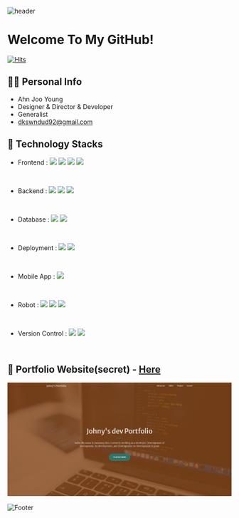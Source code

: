 ![header](https://capsule-render.vercel.app/api?type=shark&color=auto&height=50&section=header&text=✨&fontSize=20)

# Welcome To My GitHub!

[![Hits](https://hits.seeyoufarm.com/api/count/incr/badge.svg?url=https%3A%2F%2Fgithub.com%2Fdkswndud1992%2F&count_bg=%233BFF8C&title_bg=%23FF9C45&icon=github.svg&icon_color=%23000000&title=hits&edge_flat=false)](https://github.com/dkswndud1992)

## 🙋‍♂️ Personal Info
- Ahn Joo Young
- Designer & Director & Developer
- Generalist
- dkswndud92@gmail.com

## 🔨 Technology Stacks
- Frontend :
<span><img src="https://img.shields.io/badge/HTML-f34f26?style=flat&logo=html5&logoColor=white"/></span>
<span><img src="https://img.shields.io/badge/CSS-A572b6?style=flat&logo=css3&logoColor=white"/></span>
<span><img src="https://img.shields.io/badge/JavaScript-dbab09?style=flat&logo=javascript&logoColor=white"/></span>
<span><img src="https://img.shields.io/badge/VueJS-01DFA5?style=flat&logo=vuedotjs&logoColor=white"/></span>
<br/>

- Backend :
<span><img src="https://img.shields.io/badge/Spring-0776pB?style=flat&logo=spring&logoColor=white"/></span>
<span><img src="https://img.shields.io/badge/Kotlin-FFCA28?style=flat&logo=kotlin&logoColor=white"/></span>
<span><img src="https://img.shields.io/badge/NodeJS-dbab09?style=flat&logo=nodedotjs&logoColor=white"/></span>
<br/>

- Database :
<span><img src="https://img.shields.io/badge/PostgreSQL-336791?style=flat&logo=postgresql&logoColor=white"/></span>
<span><img src="https://img.shields.io/badge/MariaDB-0B3B39?style=flat&logo=mariadb&logoColor=white"/></span>
<br/>

- Deployment :
<span><img src="https://img.shields.io/badge/Firebase-FFCA28?style=flat&logo=heroku&logoColor=white"/></span>
<span><img src="https://img.shields.io/badge/Docker-00FFFF?style=flat&logo=docker&logoColor=white"/></span>
<br/>

- Mobile App :
<span><img src="https://img.shields.io/badge/Flutter-61dafb?style=flat&logo=flutter&logoColor=white"/></span>
<br/>

- Robot :
<span><img src="https://img.shields.io/badge/C++-0000ff?style=flat&logo=cplusplus&logoColor=white"/></span>
<span><img src="https://img.shields.io/badge/Python-ffff00?style=flat&logo=python&logoColor=white"/></span>
<span><img src="https://img.shields.io/badge/ROS-ff0000?style=flat&logo=ros&logoColor=white"/></span>
<br/>

- Version Control :
<span><img src="https://img.shields.io/badge/Git-f09092?style=flat&logo=git&logoColor=white"/></span>
<span><img src="https://img.shields.io/badge/GitHub-181717?style=flat&logo=github&logoColor=white"/></span>
<br/>

## 📝 Portfolio Website(secret) - <a href="https://my-secret-portfolio.web.app">Here</a>
[![image](https://raw.githubusercontent.com/dkswndud1992/dkswndud1992/main/web/portfolio_img.PNG)](https://my-secret-portfolio.web.app)

![Footer](https://capsule-render.vercel.app/api?type=waving&color=auto&height=200&section=footer&text=⛵️_keep_going&fontSize=88)
